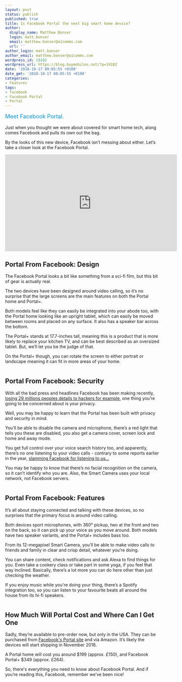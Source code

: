 ```yaml
---
layout: post
status: publish
published: true
title: Is Facebook Portal the next big smart home device?
author:
  display_name: Matthew Bonser
  login: matt.bonser
  email: matthew.bonser@a1comms.com
  url: ''
author_login: matt.bonser
author_email: matthew.bonser@a1comms.com
wordpress_id: 19182
wordpress_url: https://blog.buymobiles.net/?p=19182
date: '2018-10-17 09:05:55 +0100'
date_gmt: '2018-10-17 08:05:55 +0100'
categories:
- Features
tags:
- facebook
- Facebook Portal
- Portal
---
```

<p><span class="postStandFirst" style="color: #0896d5; line-height: 26px; font-size: 18px;">Meet Facebook Portal.</span></p>
<p>Just when you thought we were about covered for smart home tech, along comes Facebook and pulls its own out the bag.</p>
<p>By the looks of this new device, Facebook isn&rsquo;t messing about either. Let&rsquo;s take a closer look at the Facebook Portal.</p>
<p><iframe style="border: none; overflow: hidden;" src="https://www.facebook.com/plugins/video.php?href=https%3A%2F%2Fwww.facebook.com%2Ffacebook%2Fvideos%2F320275651886768%2F&amp;show_text=0&amp;width=560" width="560" height="315" frameborder="0" scrolling="no" allowfullscreen="allowfullscreen"></iframe></p>
<h2>Portal From Facebook: Design</h2>
<p>The Facebook Portal looks a bit like something from a sci-fi film, but this bit of gear is actually real.</p>
<p>The two devices have been designed around video calling, so it&rsquo;s no surprise that the large screens are the main features on both the Portal home and Portal+.</p>
<p>Both models feel like they can easily be integrated into your abode too, with the Portal home looking like an upright tablet, which can easily be moved between rooms and placed on any surface. It also has a speaker bar across the bottom.</p>
<p>The Portal+ stands at 17.7-inches tall, meaning this is a product that is more likely to replace your kitchen TV, and can be best described as an oversized tablet. But, we&rsquo;ll let you be the judge of that.</p>
<p>On the Portal+ though, you can rotate the screen to either portrait or landscape meaning it can fit in more areas of your home.</p>
<p><img class="aligncenter size-full wp-image-19180" src="https://lh3.googleusercontent.com/yP5PO1AzKM_DleOXxw4PL06r6dcQfeCE6tW49zfNqgIkd8KYR-v3fpdEj-u4XdXXA_Kg_awgY5IX2xgiRPCMKrTn=s0" alt="" /></p>
<h2>Portal From Facebook: Security</h2>
<p>With all the bad press and headlines Facebook has been making recently, <a href="https://blog.buymobiles.net/features/how-to-see-if-your-facebook-was-one-of-29-million-hacked" target="_blank" rel="noopener">losing 29 millions peoples details to hackers for example</a>, one thing you&rsquo;re going to be concerned about is your privacy.</p>
<p>Well, you may be happy to learn that the Portal has been built with privacy and security in mind.</p>
<p>You&rsquo;ll be able to disable the camera and microphone, there&rsquo;s a red light that tells you these are disabled, you also get a camera cover, screen lock and home and away mode.</p>
<p>You get full control over your voice search history too, and apparently, there&rsquo;s no one listening to your video calls - contrary to some reports earlier in the year, <a href="https://blog.buymobiles.net/news/is-facebook-recording-your-calls-and-texts-find-out-here" target="_blank" rel="noopener">slamming Facebook for listening to us...</a></p>
<p>You may be happy to know that there&rsquo;s no facial recognition on the camera, so it can&rsquo;t identify who you are. Also, the Smart Camera uses your local network, not Facebook servers.</p>
<p><img class="aligncenter size-full wp-image-19185" src="https://lh3.googleusercontent.com/a4e2kcgQLsBt9zvsHhQm16PygEJIQysQosAb1stFtSINceZvmSa8nnj9iwjLEF6pLSDey2mEnYAbvw_05qNfFu-T=s0" alt="" /></p>
<h2>Portal From Facebook: Features</h2>
<p>It&rsquo;s all about staying connected and talking with these devices, so no surprises that the primary focus is around video calling.</p>
<p>Both devices sport microphones, with 360&deg; pickup, two at the front and two on the back, so it can pick up your voice as you move around. Both models have two speaker variants, and the Portal+ includes bass too.</p>
<p>From its 12-megapixel Smart Camera, you&rsquo;ll be able to make video calls to friends and family in clear and crisp detail, whatever you&rsquo;re doing.</p>
<p>You can share content, check notifications and ask Alexa to find things for you. Even take a cookery class or take part in some yoga, if you feel that way inclined. Basically, there&rsquo;s a lot more you can do here other than just checking the weather.</p>
<p>If you enjoy music while you're doing your thing, there&rsquo;s a Spotify integration too, so you can listen to your favourite beats all around the house from its hi-fi speakers.</p>
<p><img class="aligncenter size-full wp-image-19179" src="https://lh3.googleusercontent.com/FLL3q5veE6EUQG6_nYDDvPzPJ9Zt_tptsc4OQClQG94OBq3m06Ybf3ygqqALvXL5p0dbXwj3N7VcEUurN8qCp8I=s0" alt="" /></p>
<h2>How Much Will Portal Cost and Where Can I Get One</h2>
<p>Sadly, they&rsquo;re available to pre-order now, but only in the USA. They can be purchased from <a href="https://portal.facebook.com/" target="_blank" rel="noopener">Facebook's Portal site</a> and via Amazon. It&rsquo;s likely the devices will start shipping in November 2018.</p>
<p>A Portal home will cost you around $199 (approx. &pound;150), and Facebook Portal+ $349 (approx. &pound;264).</p>
<p>So, there's everything you need to know about Facebook Portal. And if you&rsquo;re reading this, Facebook, remember we&rsquo;ve been nice!</p>
<div class="apester-media" data-media-id="5bc5c9995cfb6da6370adb3e"></div>
<p><script async src="https://static.apester.com/js/sdk/latest/apester-sdk.js"></script></p>
